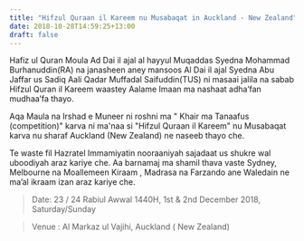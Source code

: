 ```yaml
---
title: "Hifzul Quraan il Kareem nu Musabaqat in Auckland - New Zealand"
date: 2018-10-28T14:59:25+13:00
draft: false
---
```

<p class="drop-cap">Hafiz ul Quran Moula Ad Dai il ajal al hayyul Muqaddas <span>Syedna Mohammad Burhanuddin(RA)</span> na janasheen aney mansoos Al Dai il ajal <span>Syedna Abu Jaffar us Sadiq Aali Qadar Muffadal Saifuddin(TUS)</span> ni masaai jalila na sabab Hifzul Quran il Kareem waastey Aalame Imaan ma nashaat adha’fan mudhaa’fa thayo.</p>

Aqa Maula na Irshad e Muneer ni roshni ma " Khair ma Tanaafus (competition)" karva ni ma'naa si "Hifzul Quraan il Kareem" nu Musabaqat karva nu sharaf Auckland (New Zealand) ne naseeb thayo che.

Te waste fil Hazratel Immamiyatin nooraaniyah sajadaat us shukre wal uboodiyah araz kariye che. Aa barnamaj ma shamil thava vaste Sydney, Melbourne na Moallemeen Kiraam , Madrasa na Farzando ane Waledain ne ma’al ikraam izan araz kariye che.

> <span>Date</span>:  23 / 24 Rabiul Awwal 1440H, 1st & 2nd December 2018, Saturday/Sunday 

> <span>Venue</span> : Al Markaz ul Vajihi, Auckland ( New Zealand)